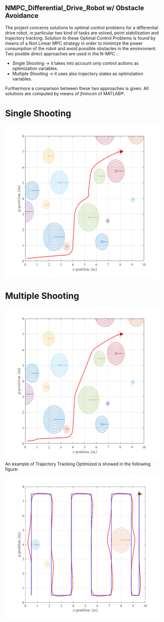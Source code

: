 ## NMPC_Differential_Drive_Robot w/ Obstacle Avoidance
The project concerns solutions to optimal control problems for a differential drive robot, in particular two kind of tasks are solved, point stabilization and trajectory tracking.
Solution to these Optimal Control Problems is found by means of a Non Linear MPC strategy in order to minimize the power consumption of the robot and avoid possible obstacles in the envinroment.
Two posible direct approaches are used in the N-MPC :
* Single Shooting -> it takes into account only control actions as optimization variables.
* Multiple Shooting -> it uses also trajectory states as optimziation variables.

Furthermore a comparison between these two approaches is given. All solutions are computed by means of *fmincon* of MATLAB®.
# Single Shooting 
<img src="https://github.com/DT-Repo/NMPC_Differential_Drive_Robot/blob/master/Images/single_comp.svg" width="500" height="500">

# Multiple Shooting
<img src="https://github.com/DT-Repo/NMPC_Differential_Drive_Robot/blob/master/Images/multi_comp.svg" width="500" height="500">
An example of Trajectory Tracking Optimized is showed in the following figure:

![alt text](https://github.com/DT-Repo/NMPC_Differential_Drive_Robot/blob/master/Images/traj_trek.svg?raw=true)
 
